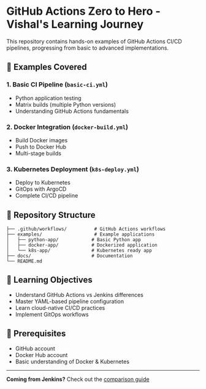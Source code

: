 # GitHub Actions Zero to Hero - Vishal's Learning Journey

This repository contains hands-on examples of GitHub Actions CI/CD pipelines, progressing from basic to advanced implementations.

## 🚀 Examples Covered

### 1. **Basic CI Pipeline** (`basic-ci.yml`)
- Python application testing
- Matrix builds (multiple Python versions)
- Understanding GitHub Actions fundamentals

### 2. **Docker Integration** (`docker-build.yml`)
- Build Docker images
- Push to Docker Hub
- Multi-stage builds

### 3. **Kubernetes Deployment** (`k8s-deploy.yml`)
- Deploy to Kubernetes
- GitOps with ArgoCD
- Complete CI/CD pipeline

## 📁 Repository Structure
```
├── .github/workflows/          # GitHub Actions workflows
├── examples/                   # Example applications
│   ├── python-app/            # Basic Python app
│   ├── docker-app/            # Dockerized application
│   └── k8s-app/               # Kubernetes ready app
├── docs/                      # Documentation
└── README.md
```

## 🎯 Learning Objectives
- Understand GitHub Actions vs Jenkins differences
- Master YAML-based pipeline configuration
- Learn cloud-native CI/CD practices
- Implement GitOps workflows

## 🔧 Prerequisites
- GitHub account
- Docker Hub account
- Basic understanding of Docker & Kubernetes

---
**Coming from Jenkins?** Check out the [comparison guide](docs/jenkins-vs-github-actions.md)